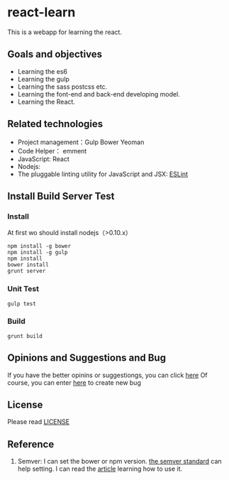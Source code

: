 # react-learn
This is a webapp for learning the react.

## Goals and objectives
* Learning the es6
* Learning the gulp
* Learning the sass postcss etc.
* Learning the font-end and back-end developing model.
* Learning the React.

## Related technologies
* Project management：Gulp Bower Yeoman
* Code Helper： emment
* JavaScript: React
* Nodejs: 
* The pluggable linting utility for JavaScript and JSX: [ESLint](http://eslint.org/)


## Install Build Server Test

### Install
At first wo should install nodejs（\>0.10.x）

```
npm install -g bower
npm install -g gulp
npm install
bower install
grunt server
```

### Unit Test
```
gulp test
```

### Build
```
grunt build
```

## Opinions and Suggestions and Bug

If you have the better opinins or suggestiongs, you can click [here](https://github.com/demones/react-learn/issues/new)
Of course, you can enter [here](https://github.com/demones/react-learn/issues/new) to create new bug

## License

Please read [LICENSE](https://github.com/demones/react-learn/blob/master/LICENSE.md)

## Reference 

1. Semver: I can set the bower or npm version. [the semver standard](http://semver.org/) can help setting. 
I can read the [article](https://docs.npmjs.com/misc/semver) learning how to use it.